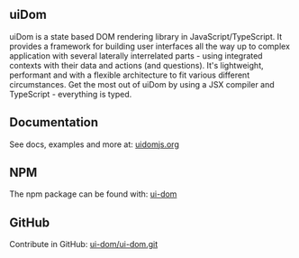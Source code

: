 ## uiDom

uiDom is a state based DOM rendering library in JavaScript/TypeScript. It provides a framework for building user interfaces all the way up to complex application with several laterally interrelated parts - using integrated contexts with their data and actions (and questions). It's lightweight, performant and with a flexible architecture to fit various different circumstances. Get the most out of uiDom by using a JSX compiler and TypeScript - everything is typed.

## Documentation

See docs, examples and more at: [uidomjs.org](https://uidomjs.org)

## NPM

The npm package can be found with: [ui-dom](https://www.npmjs.com/package/ui-dom)

## GitHub

Contribute in GitHub: [ui-dom/ui-dom.git](https://github.com/ui-dom/ui-dom.git)

